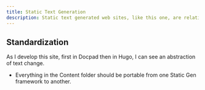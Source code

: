 ```yaml
---
title: Static Text Generation
description: Static text generated web sites, like this one, are relatively new but exhibit a model for an understanding of change that should be studied.
---
```

## Standardization

As I develop this site, first in Docpad then in Hugo, I can see an abstraction of text change.

- Everything in the Content folder should be portable from one Static Gen framework to another.
